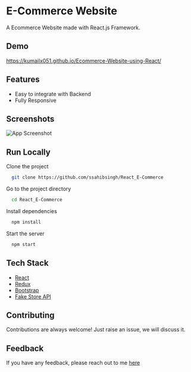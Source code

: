 # E-Commerce Website

A Ecommerce Website made with React.js Framework.


## Demo

https://kumailx051.github.io/Ecommerce-Website-using-React/

## Features

- Easy to integrate with Backend
- Fully Responsive


## Screenshots

![App Screenshot](https://ibb.co/Xk9cXNZ)



## Run Locally

Clone the project

```bash
  git clone https://github.com/ssahibsingh/React_E-Commerce
```

Go to the project directory

```bash
  cd React_E-Commerce
```

Install dependencies

```bash
  npm install
```

Start the server

```bash
  npm start
```



## Tech Stack

* [React](https://reactjs.org/)
* [Redux](https://redux.js.org/)
* [Bootstrap](https://getbootstrap.com/)
* [Fake Store API](https://fakestoreapi.com/)

## Contributing

Contributions are always welcome!
Just raise an issue, we will discuss it.


## Feedback

If you have any feedback, please reach out to me [here](https://ssahibsingh.github.io/#contact)


